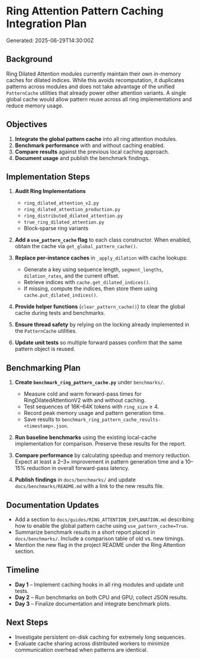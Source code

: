 # Ring Attention Pattern Caching Integration Plan

Generated: 2025-06-29T14:30:00Z

## Background

Ring Dilated Attention modules currently maintain their own in-memory caches for
dilated indices. While this avoids recomputation, it duplicates patterns across
modules and does not take advantage of the unified `PatternCache` utilities that
already power other attention variants. A single global cache would allow pattern
reuse across all ring implementations and reduce memory usage.

## Objectives

1. **Integrate the global pattern cache** into all ring attention modules.
2. **Benchmark performance** with and without caching enabled.
3. **Compare results** against the previous local caching approach.
4. **Document usage** and publish the benchmark findings.

## Implementation Steps

1. **Audit Ring Implementations**
   - `ring_dilated_attention_v2.py`
   - `ring_dilated_attention_production.py`
   - `ring_distributed_dilated_attention.py`
   - `true_ring_dilated_attention.py`
   - Block‑sparse ring variants

2. **Add a `use_pattern_cache` flag** to each class constructor. When enabled,
   obtain the cache via `get_global_pattern_cache()`.

3. **Replace per-instance caches** in `_apply_dilation` with cache lookups:
   - Generate a key using sequence length, `segment_lengths`, `dilation_rates`,
     and the current offset.
   - Retrieve indices with `cache.get_dilated_indices()`.
   - If missing, compute the indices, then store them using
     `cache.put_dilated_indices()`.

4. **Provide helper functions** (`clear_pattern_cache()`) to clear the global
   cache during tests and benchmarks.

5. **Ensure thread safety** by relying on the locking already implemented in the
   `PatternCache` utilities.

6. **Update unit tests** so multiple forward passes confirm that the same
   pattern object is reused.

## Benchmarking Plan

1. **Create `benchmark_ring_pattern_cache.py`** under `benchmarks/`.
   - Measure cold and warm forward-pass times for RingDilatedAttentionV2 with and
     without caching.
   - Test sequences of 16K–64K tokens with `ring_size` ≥ 4.
   - Record peak memory usage and pattern generation time.
   - Save results to
     `benchmark_ring_pattern_cache_results-<timestamp>.json`.

2. **Run baseline benchmarks** using the existing local-cache implementation for
   comparison. Preserve these results for the report.

3. **Compare performance** by calculating speedup and memory reduction. Expect at
   least a 2–3× improvement in pattern generation time and a 10–15% reduction in
   overall forward-pass latency.

4. **Publish findings** in `docs/benchmarks/` and update `docs/benchmarks/README.md`
   with a link to the new results file.

## Documentation Updates

- Add a section to `docs/guides/RING_ATTENTION_EXPLANATION.md` describing how to
  enable the global pattern cache using `use_pattern_cache=True`.
- Summarize benchmark results in a short report placed in
  `docs/benchmarks/`. Include a comparison table of old vs. new timings.
- Mention the new flag in the project README under the Ring Attention section.

## Timeline

- **Day 1** – Implement caching hooks in all ring modules and update unit tests.
- **Day 2** – Run benchmarks on both CPU and GPU; collect JSON results.
- **Day 3** – Finalize documentation and integrate benchmark plots.

## Next Steps

- Investigate persistent on-disk caching for extremely long sequences.
- Evaluate cache sharing across distributed workers to minimize communication
  overhead when patterns are identical.

